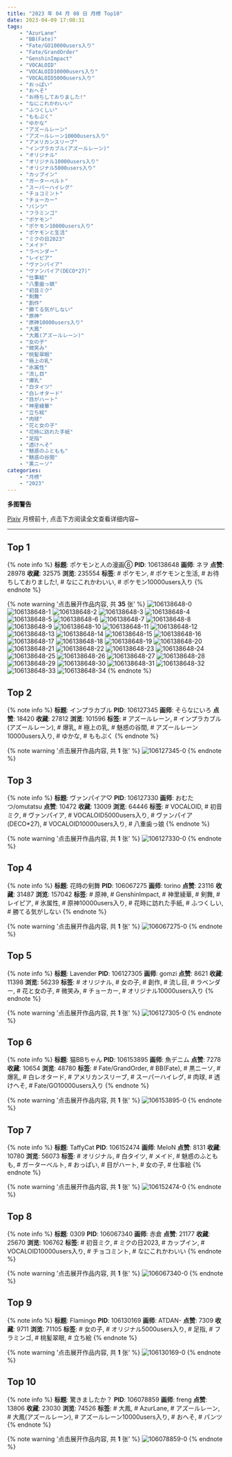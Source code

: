 ```yaml
---
title: "2023 年 04 月 08 日 月榜 Top10"
date: 2023-04-09 17:08:31
tags:
    - "AzurLane"
    - "BB(Fate)"
    - "Fate/GO10000users入り"
    - "Fate/GrandOrder"
    - "GenshinImpact"
    - "VOCALOID"
    - "VOCALOID10000users入り"
    - "VOCALOID5000users入り"
    - "おっぱい"
    - "おへそ"
    - "お待ちしておりました!"
    - "なにこれかわいい"
    - "ふつくしい"
    - "ももぷく"
    - "ゆかな"
    - "アズールレーン"
    - "アズールレーン10000users入り"
    - "アメリカンスリーブ"
    - "インプラカブル(アズールレーン)"
    - "オリジナル"
    - "オリジナル10000users入り"
    - "オリジナル5000users入り"
    - "カップイン"
    - "ガーターベルト"
    - "スーパーハイレグ"
    - "チョコミント"
    - "チョーカー"
    - "パンツ"
    - "フラミンゴ"
    - "ポケモン"
    - "ポケモン10000users入り"
    - "ポケモンと生活"
    - "ミクの日2023"
    - "メイド"
    - "ラベンダー"
    - "レイピア"
    - "ヴァンパイア"
    - "ヴァンパイア(DECO*27)"
    - "仕事絵"
    - "八重歯っ娘"
    - "初音ミク"
    - "剣舞"
    - "創作"
    - "勝てる気がしない"
    - "原神"
    - "原神10000users入り"
    - "大鳳"
    - "大鳳(アズールレーン)"
    - "女の子"
    - "微笑み"
    - "桃髪翠眼"
    - "極上の乳"
    - "氷属性"
    - "流し目"
    - "爆乳"
    - "白タイツ"
    - "白レオタード"
    - "目がハート"
    - "神里綾華"
    - "立ち絵"
    - "肉球"
    - "花と女の子"
    - "花時に訪れた手紙"
    - "足指"
    - "透けへそ"
    - "魅惑のふともも"
    - "魅惑の谷間"
    - "黒ニーソ"
categories:
    - "月榜"
    - "2023"
---
```


<i class="fa fa-triangle-exclamation"></i>**多图警告**<i class="fa fa-triangle-exclamation"></i>

[Pixiv](https://www.pixiv.net/) 月榜前十, 点击下方阅读全文查看详细内容~

<!-- more -->

---

## Top 1

{% note info %}
**标题**: ポケモンと人の漫画⑥
**PID**: 106138648 **画师**: ネヲ
**点赞**: 28978 **收藏**: 32575 **浏览**: 235554
**标签**: # ポケモン, # ポケモンと生活, # お待ちしておりました!, # なにこれかわいい, # ポケモン10000users入り
{% endnote %}

{% note warning '点击展开作品内容, 共 **35** 张' %}
![106138648-0](https://i.pixiv.re/img-original/img/2023/03/12/10/57/59/106138648_p0.png)
![106138648-1](https://i.pixiv.re/img-original/img/2023/03/12/10/57/59/106138648_p1.png)
![106138648-2](https://i.pixiv.re/img-original/img/2023/03/12/10/57/59/106138648_p2.png)
![106138648-3](https://i.pixiv.re/img-original/img/2023/03/12/10/57/59/106138648_p3.png)
![106138648-4](https://i.pixiv.re/img-original/img/2023/03/12/10/57/59/106138648_p4.png)
![106138648-5](https://i.pixiv.re/img-original/img/2023/03/12/10/57/59/106138648_p5.png)
![106138648-6](https://i.pixiv.re/img-original/img/2023/03/12/10/57/59/106138648_p6.png)
![106138648-7](https://i.pixiv.re/img-original/img/2023/03/12/10/57/59/106138648_p7.png)
![106138648-8](https://i.pixiv.re/img-original/img/2023/03/12/10/57/59/106138648_p8.png)
![106138648-9](https://i.pixiv.re/img-original/img/2023/03/12/10/57/59/106138648_p9.png)
![106138648-10](https://i.pixiv.re/img-original/img/2023/03/12/10/57/59/106138648_p10.png)
![106138648-11](https://i.pixiv.re/img-original/img/2023/03/12/10/57/59/106138648_p11.png)
![106138648-12](https://i.pixiv.re/img-original/img/2023/03/12/10/57/59/106138648_p12.png)
![106138648-13](https://i.pixiv.re/img-original/img/2023/03/12/10/57/59/106138648_p13.png)
![106138648-14](https://i.pixiv.re/img-original/img/2023/03/12/10/57/59/106138648_p14.png)
![106138648-15](https://i.pixiv.re/img-original/img/2023/03/12/10/57/59/106138648_p15.png)
![106138648-16](https://i.pixiv.re/img-original/img/2023/03/12/10/57/59/106138648_p16.png)
![106138648-17](https://i.pixiv.re/img-original/img/2023/03/12/10/57/59/106138648_p17.png)
![106138648-18](https://i.pixiv.re/img-original/img/2023/03/12/10/57/59/106138648_p18.png)
![106138648-19](https://i.pixiv.re/img-original/img/2023/03/12/10/57/59/106138648_p19.png)
![106138648-20](https://i.pixiv.re/img-original/img/2023/03/12/10/57/59/106138648_p20.png)
![106138648-21](https://i.pixiv.re/img-original/img/2023/03/12/10/57/59/106138648_p21.png)
![106138648-22](https://i.pixiv.re/img-original/img/2023/03/12/10/57/59/106138648_p22.png)
![106138648-23](https://i.pixiv.re/img-original/img/2023/03/12/10/57/59/106138648_p23.png)
![106138648-24](https://i.pixiv.re/img-original/img/2023/03/12/10/57/59/106138648_p24.png)
![106138648-25](https://i.pixiv.re/img-original/img/2023/03/12/10/57/59/106138648_p25.png)
![106138648-26](https://i.pixiv.re/img-original/img/2023/03/12/10/57/59/106138648_p26.png)
![106138648-27](https://i.pixiv.re/img-original/img/2023/03/12/10/57/59/106138648_p27.png)
![106138648-28](https://i.pixiv.re/img-original/img/2023/03/12/10/57/59/106138648_p28.png)
![106138648-29](https://i.pixiv.re/img-original/img/2023/03/12/10/57/59/106138648_p29.png)
![106138648-30](https://i.pixiv.re/img-original/img/2023/03/12/10/57/59/106138648_p30.png)
![106138648-31](https://i.pixiv.re/img-original/img/2023/03/12/10/57/59/106138648_p31.png)
![106138648-32](https://i.pixiv.re/img-original/img/2023/03/12/10/57/59/106138648_p32.png)
![106138648-33](https://i.pixiv.re/img-original/img/2023/03/12/10/57/59/106138648_p33.png)
![106138648-34](https://i.pixiv.re/img-original/img/2023/03/12/10/57/59/106138648_p34.png)
{% endnote %}

## Top 2

{% note info %}
**标题**: インプラカブル
**PID**: 106127345 **画师**: そらなにいろ
**点赞**: 18420 **收藏**: 27812 **浏览**: 101596
**标签**: # アズールレーン, # インプラカブル(アズールレーン), # 爆乳, # 極上の乳, # 魅惑の谷間, # アズールレーン10000users入り, # ゆかな, # ももぷく
{% endnote %}

{% note warning '点击展开作品内容, 共 **1** 张' %}
![106127345-0](https://i.pixiv.re/img-original/img/2023/03/12/00/00/52/106127345_p0.png)
{% endnote %}

## Top 3

{% note info %}
**标题**: ヴァンパイア♡
**PID**: 106127330 **画师**: おむたつ/omutatsu
**点赞**: 10472 **收藏**: 13009 **浏览**: 64446
**标签**: # VOCALOID, # 初音ミク, # ヴァンパイア, # VOCALOID5000users入り, # ヴァンパイア(DECO*27), # VOCALOID10000users入り, # 八重歯っ娘
{% endnote %}

{% note warning '点击展开作品内容, 共 **1** 张' %}
![106127330-0](https://i.pixiv.re/img-original/img/2023/03/12/00/00/44/106127330_p0.jpg)
{% endnote %}

## Top 4

{% note info %}
**标题**: 花時の剣舞
**PID**: 106067275 **画师**: torino
**点赞**: 23116 **收藏**: 31487 **浏览**: 157042
**标签**: # 原神, # GenshinImpact, # 神里綾華, # 剣舞, # レイピア, # 氷属性, # 原神10000users入り, # 花時に訪れた手紙, # ふつくしい, # 勝てる気がしない
{% endnote %}

{% note warning '点击展开作品内容, 共 **1** 张' %}
![106067275-0](https://i.pixiv.re/img-original/img/2023/03/10/00/00/42/106067275_p0.jpg)
{% endnote %}

## Top 5

{% note info %}
**标题**: Lavender
**PID**: 106127305 **画师**: gomzi
**点赞**: 8621 **收藏**: 11398 **浏览**: 56239
**标签**: # オリジナル, # 女の子, # 創作, # 流し目, # ラベンダー, # 花と女の子, # 微笑み, # チョーカー, # オリジナル10000users入り
{% endnote %}

{% note warning '点击展开作品内容, 共 **1** 张' %}
![106127305-0](https://i.pixiv.re/img-original/img/2023/03/12/00/00/33/106127305_p0.jpg)
{% endnote %}

## Top 6

{% note info %}
**标题**: 猫BBちゃん
**PID**: 106153895 **画师**: 魚デニム
**点赞**: 7278 **收藏**: 10654 **浏览**: 48780
**标签**: # Fate/GrandOrder, # BB(Fate), # 黒ニーソ, # 爆乳, # 白レオタード, # アメリカンスリーブ, # スーパーハイレグ, # 肉球, # 透けへそ, # Fate/GO10000users入り
{% endnote %}

{% note warning '点击展开作品内容, 共 **1** 张' %}
![106153895-0](https://i.pixiv.re/img-original/img/2023/03/12/20/14/51/106153895_p0.jpg)
{% endnote %}

## Top 7

{% note info %}
**标题**: TaffyCat
**PID**: 106152474 **画师**: MeIoN
**点赞**: 8131 **收藏**: 10780 **浏览**: 56073
**标签**: # オリジナル, # 白タイツ, # メイド, # 魅惑のふともも, # ガーターベルト, # おっぱい, # 目がハート, # 女の子, # 仕事絵
{% endnote %}

{% note warning '点击展开作品内容, 共 **1** 张' %}
![106152474-0](https://i.pixiv.re/img-original/img/2023/03/12/19/37/47/106152474_p0.jpg)
{% endnote %}

## Top 8

{% note info %}
**标题**: 0309
**PID**: 106067340 **画师**: 赤倉
**点赞**: 21177 **收藏**: 25670 **浏览**: 106762
**标签**: # 初音ミク, # ミクの日2023, # カップイン, # VOCALOID10000users入り, # チョコミント, # なにこれかわいい
{% endnote %}

{% note warning '点击展开作品内容, 共 **1** 张' %}
![106067340-0](https://i.pixiv.re/img-original/img/2023/03/10/00/40/39/106067340_p0.png)
{% endnote %}

## Top 9

{% note info %}
**标题**: Flamingo
**PID**: 106130169 **画师**: ATDAN-
**点赞**: 7309 **收藏**: 9711 **浏览**: 71105
**标签**: # 女の子, # オリジナル5000users入り, # 足指, # フラミンゴ, # 桃髪翠眼, # 立ち絵
{% endnote %}

{% note warning '点击展开作品内容, 共 **1** 张' %}
![106130169-0](https://i.pixiv.re/img-original/img/2023/03/12/06/47/56/106130169_p0.jpg)
{% endnote %}

## Top 10

{% note info %}
**标题**: 驚きましたか？
**PID**: 106078859 **画师**: freng
**点赞**: 13806 **收藏**: 23030 **浏览**: 74526
**标签**: # 大鳳, # AzurLane, # アズールレーン, # 大鳳(アズールレーン), # アズールレーン10000users入り, # おへそ, # パンツ
{% endnote %}

{% note warning '点击展开作品内容, 共 **1** 张' %}
![106078859-0](https://i.pixiv.re/img-original/img/2023/03/10/12/48/10/106078859_p0.png)
{% endnote %}
